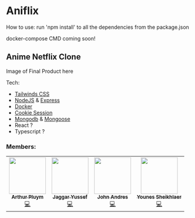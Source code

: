# Aniflix

How to use:
run 'npm install' to all the dependencies from the package.json

docker-compose CMD coming soon!

## Anime Netflix Clone

Image of Final Product here

Tech:
- [Tailwinds CSS](https://tailwindcss.com/docs/installation "A utility-first CSS framework")
- [NodeJS](https://nodejs.org/en/ " JavaScript runtime built on Chrome's V8 JavaScript engine") &
[Express](https://expressjs.com/ " Express is a minimal and flexible Node.js web application framework")
- [Docker](https://docs.docker.com/ "Developing, shipping, and running applications.")
- [Cookie Session](https://www.npmjs.com/package/cookie-session "Store use session with cookie. server or client")
- [Mongodb](https://www.mongodb.com/ "Database") & 
[Mongoose](https://mongoosejs.com/ "MongoDB framework object modeling for node.js") 
- React ? 
- Typescript ?

### Members:


<table align="center">
  <tr>
    <td align="center"><a href="https://github.com/TheNewArthur"><img src="https://avatars.githubusercontent.com/u/104309130?v=4" width="100px;" alt=""/><br /><sub><b>Arthur Pluym</b></sub></a><br /><a href="https://github.com/TheNewArthur" title="Code">💻</a></td>
    <td align="center"><a href="https://github.com/JaggarYussef"><img src="https://avatars.githubusercontent.com/u/104254922?v=4" width="100px;" alt=""/><br /><sub><b>Jaggar Yussef</b></sub></a><br /><a href="https://github.com/JaggarYussef" title="Code">💻</a> </td>
    <td align="center"><a href="https://github.com/John4E656F"><img src="https://avatars.githubusercontent.com/u/104214379?v=4" width="100px;" alt=""/><br /><sub><b>John Andres</b></sub></a><br /><a href="https://github.com/John4E656F3" title="Code">💻</a> </td>
    <td align="center"><a href="https://github.com/Younes-sh"><img src="https://avatars.githubusercontent.com/u/98320752?v=4" width="100px;" alt=""/><br /><sub><b>Younes Sheikhlaer</b></sub></a><br /><a href="https://github.com/Younes-sh" title="Code">💻</a>
  </tr>
 </table>



